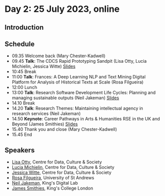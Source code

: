 # Day 2: 25 July 2023, online

## Introduction

## Schedule

- 09.35 Welcome back (Mary Chester-Kadwell)
- 09.45 **Talk**: The CDCS Rapid Prototyping Sandpit (Lisa Otty, Lucia Michielin, Jessica Witte) [Slides](SandpitCDCSRSEDHSummerSchoolFinal.pdf)
- 10:45 Break
- 11:00 **Talk**: Frances: A Deep Learning NLP and Text Mining Digital Platform for Analysis of Historical Texts at Scale (Rosa Filgueira)
- 12:00 Lunch
- 13:00 **Talk**: Research Software Development Life Cycles: Planning and managing sustainable outputs (Neil Jakeman) [Slides](DH_RSE_2023_SDLC_Jakeman_.pdf)
- 14.10 Break
- 14.20 **Talk**: Research Themes: Maintaining intellectual agency in research services (Neil Jakeman) 
- 14.50 **Keynote**: Career Pathways in Arts & Humanities RSE in the UK and Beyond (James Smithies) [Slides](https://docs.google.com/presentation/d/e/2PACX-1vTevX5tNqaPajA70l7QnihZcb-mfQfo6nkfc6Z72Giz7Nf1NKBrkSGcyVFdn-BOWQ/pub?start=false&loop=false&delayms=3000#slide=id.p1)
- 15.40 Thank you and close (Mary Chester-Kadwell)
- 15.45 End

## Speakers

- [Lisa Otty](https://www.ed.ac.uk/profile/dr-lisa-otty), Centre for Data, Culture & Society
- [Lucia Michielin](https://www.ed.ac.uk/profile/dr-lucia-michielin), Centre for Data, Culture & Society
- [Jessica Witte](https://www.research.ed.ac.uk/en/persons/jessica-witte), Centre for Data, Culture & Society
- [Rosa Filgueira](https://risweb.st-andrews.ac.uk/portal/en/persons/rosa-filgueira(17359710-bd0c-4dbe-b7f1-b6ea81601008).html), University of St Andrews
- [Neil Jakeman](https://kdl.kcl.ac.uk/who-we-are/neil-jakeman/), King's Digital Lab
- [James Smithies](https://www.kcl.ac.uk/people/james-smithies), King's College London
